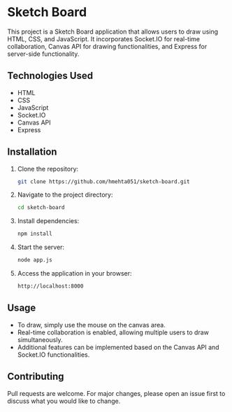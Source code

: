 # Sketch Board

This project is a Sketch Board application that allows users to draw using HTML, CSS, and JavaScript. It incorporates Socket.IO for real-time collaboration, Canvas API for drawing functionalities, and Express for server-side functionality.

## Technologies Used

- HTML
- CSS
- JavaScript
- Socket.IO
- Canvas API
- Express

## Installation

1. Clone the repository:

    ```bash
    git clone https://github.com/hmehta051/sketch-board.git
    ```

2. Navigate to the project directory:

    ```bash
    cd sketch-board
    ```

3. Install dependencies:

    ```bash
    npm install
    ```

4. Start the server:

    ```bash
    node app.js
    ```

5. Access the application in your browser:

    ```bash
    http://localhost:8000
    ```

## Usage

- To draw, simply use the mouse on the canvas area.
- Real-time collaboration is enabled, allowing multiple users to draw simultaneously.
- Additional features can be implemented based on the Canvas API and Socket.IO functionalities.

## Contributing

Pull requests are welcome. For major changes, please open an issue first to discuss what you would like to change.
